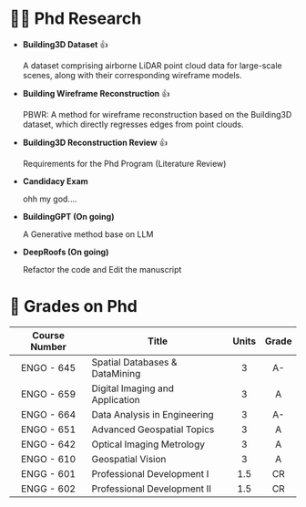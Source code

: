 # 🕵️‍♂️ Phd Research
- **Building3D Dataset** 👍

    A dataset comprising airborne LiDAR point cloud data for large-scale scenes, along with their corresponding wireframe models.

- **Building Wireframe Reconstruction** 👍

  PBWR: A method for wireframe reconstruction based on the Building3D dataset, which directly regresses edges from point clouds.

- **Building3D Reconstruction Review** 👍

  Requirements for the Phd Program (Literature Review)

- **Candidacy Exam** 

  ohh my god....

- **BuildingGPT (On going)**

  A Generative method base on LLM

- **DeepRoofs (On going)**

  Refactor the code and Edit the manuscript

# 📖 Grades on Phd

| Course Number | Title                          | Units | Grade |
|:-------------:|--------------------------------|:---:|:---:|
|  ENGO - 645   | Spatial Databases & DataMining        | 3     | A-    |
|  ENGO - 659   | Digital Imaging and Application       | 3     | A     |
|  ENGO - 664   | Data Analysis in Engineering          | 3     | A-    |
|  ENGO - 651   | Advanced Geospatial Topics            | 3     | A     |
|  ENGO - 642   | Optical Imaging Metrology             | 3     | A     |
|  ENGO - 610   | Geospatial Vision                     | 3     | A     |
|  ENGG - 601   | Professional Development I            | 1.5   | CR     |
|  ENGG - 602   | Professional Development II           | 1.5   | CR     |
